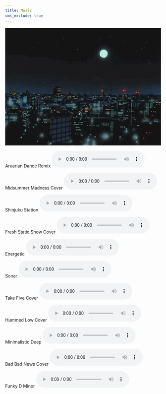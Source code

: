 ```yaml
---
title: Music
cms_exclude: true
---
```


<img src="images_for_links/latenightbayes_home.gif" style="width: 600px; height: auto; margin: 0 auto;" />

Aruarian Dance Remix
<audio controls>
  <source src="audio/aruarian_dance_remix.mp3" type="audio/mpeg">
</audio>

Midsummer Madness Cover
<audio controls>
  <source src="audio/midsummer_madness.mp3" type="audio/mpeg">
</audio>

Shinjuku Station
<audio controls>
  <source src="audio/shinjuku_station.mp3" type="audio/mpeg">
</audio>

Fresh Static Snow Cover
<audio controls>
  <source src="audio/fresh_static_snow.mp3" type="audio/mpeg">
</audio>

Energetic
<audio controls>
  <source src="audio/energetic.mp3" type="audio/mpeg">
</audio>

Sonar
<audio controls>
  <source src="audio/sonar.mp3" type="audio/mpeg">
</audio>

Take Five Cover
<audio controls>
  <source src="audio/take_five.mp3" type="audio/mpeg">
</audio>

Hummed Low Cover
<audio controls>
  <source src="audio/hummed_low.mp3" type="audio/mpeg">
</audio>

Minimalistic Deep
<audio controls>
  <source src="audio/minimalistic_deep.mp3" type="audio/mpeg">
</audio>

Bad Bad News Cover
<audio controls>
  <source src="audio/bad_bad_news_short.mp3" type="audio/mpeg">
</audio>

Funky D Minor
<audio controls>
  <source src="audio/funky_d_minor.mp3" type="audio/mpeg">
</audio>
